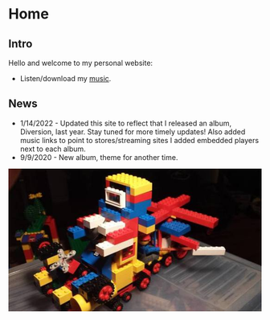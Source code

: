 # Home

## Intro

Hello and welcome to my personal website:

- Listen/download my [music](music.html).

## News
* 1/14/2022 - Updated this site to reflect that I released an album,
  Diversion, last year. Stay tuned for more timely updates! Also added
  music links to point to stores/streaming sites I added embedded
  players next to each album. 
* 9/9/2020 - New album, theme for another time. 


![](images/misc/warrig.jpg)


